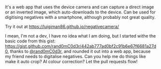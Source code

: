 It's a web app that uses the device camera and can capture a direct image or an inverted image, which auto-downloads to the device. Can be used for digitising negatives with a smartphone, although probably not great quality.

Try it out at https://luigiman86.github.io/negativecamera/

I mean, I'm not a dev, I have no idea what I am doing, but I started withe the basic code from this gist: https://gist.github.com/rand0mC0d3r/442ab777ad0bf2c91b6e67f6681a27d0, thanks to [@rand0mC0d3r](https://gist.github.com/rand0mC0d3r), and rounded it out into a web app, because my friend needs to digitalise negatives. Can you help me do things like make it auto crop? AI colour correction? Let the pull requests flow!
